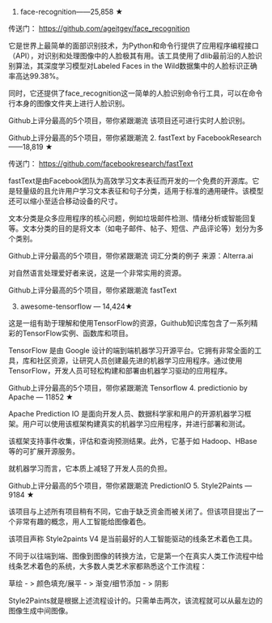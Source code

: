 1. face-recognition——25,858 ★

传送门：
https://github.com/ageitgey/face_recognition

它是世界上最简单的面部识别技术，为Python和命令行提供了应用程序编程接口（API），对识别和处理图像中的人脸极其有用。该工具使用了dlib最前沿的人脸识别算法，其深度学习模型对Labeled Faces in the Wild数据集中的人脸标识正确率高达99.38%。

同时，它还提供了face_recognition这一简单的人脸识别命令行工具，可以在命令行本身的图像文件夹上进行人脸识别。

Github上评分最高的5个项目，带你紧跟潮流
该项目还可进行实时人脸识别。

Github上评分最高的5个项目，带你紧跟潮流
2. fastText by FacebookResearch——18,819 ★

传送门：
https://github.com/facebookresearch/fastText

fastText是由Facebook团队为高效学习文本表征而开发的一个免费的开源库。它是轻量级的且允许用户学习文本表征和句子分类，适用于标准的通用硬件。该模型还可以缩小至适合移动设备的尺寸。

文本分类是众多应用程序的核心问题，例如垃圾邮件检测、情绪分析或智能回复等。文本分类的目的是将文本（如电子邮件、帖子、短信、产品评论等）划分为多个类别。

Github上评分最高的5个项目，带你紧跟潮流
词汇分类的例子 来源：Alterra.ai

对自然语言处理爱好者来说，这是一个非常实用的资源。

Github上评分最高的5个项目，带你紧跟潮流
fastText

3. awesome-tensorflow — 14,424★

这是一组有助于理解和使用TensorFlow的资源，Guithub知识库包含了一系列精彩的TensorFlow实例、函数库和项目。

TensorFlow 是由 Google 设计的端到端机器学习开源平台。它拥有非常全面的工具，库和社区资源，让研究人员创建最先进的机器学习应用程序。通过使用 TensorFlow，开发人员可轻松构建和部署由机器学习驱动的应用程序。

Github上评分最高的5个项目，带你紧跟潮流
Tensorflow
4. predictionio by Apache — 11852 ★

Apache Prediction IO 是面向开发人员、数据科学家和用户的开源机器学习框架。用户可以使用该框架构建真实的机器学习应用程序，并进行部署和测试。

该框架支持事件收集，评估和查询预测结果。此外，它基于如 Hadoop、HBase 等的可扩展开源服务。

就机器学习而言，它本质上减轻了开发人员的负担。

Github上评分最高的5个项目，带你紧跟潮流
PredictionIO
5. Style2Paints — 9184 ★

该项目与上述所有项目稍有不同，它由于缺乏资金而被关闭了。但该项目提出了一个非常有趣的概念，用人工智能给图像着色。

该项目声称 Style2paints V4 是当前最好的人工智能驱动的线条艺术着色工具。

不同于以往端到端、图像到图像的转换方法，它是第一个在真实人类工作流程中给线条艺术着色的系统，大多数人类艺术家都熟悉这个工作流程：

草绘 - > 颜色填充/展平 - > 渐变/细节添加 - > 阴影

Style2Paints就是根据上述流程设计的。只需单击两次，该流程就可以从最左边的图像生成中间图像。
